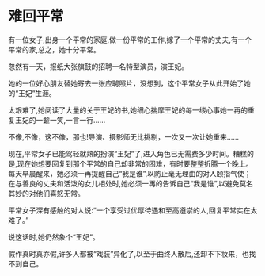 # 难回平常

有一位女子,出身一个平常的家庭,做一份平常的工作,嫁了一个平常的丈夫,有一个平常的家,总之，她十分平常。 

忽然有一天，报纸大张旗鼓的招聘一名特型演员，演王妃。 

她的一位好心朋友替她寄去一张应聘照片，没想到，这个平常女子从此开始了她的“王妃”生涯。 

太艰难了,她阅读了大量的关于王妃的书,她细心揣摩王妃的每一缕心事她一再的重复王妃的一颦一笑,一言一行…… 

不像,不像，这不像，那也!导演、摄影师无比挑剔，一次又一次让她重来…… 

现在,平常女子已能驾轻就熟的扮演“王妃”了,进入角色已无需费多少时间。糟糕的是,现在她想要回复到那个平常的自己却非常的困难，有时要整整折腾一个晚上。每天早晨醒来，她必须一再提醒自己“我是谁”,以防止毫无理由的对人颐指气使；在与善良的丈夫和活泼的女儿相处时,她必须一再的告诉自己“我是谁”,以避免莫名其妙的对他们喜怒无常。 

平常女子深有感触的对人说:“一个享受过优厚待遇和至高遵崇的人,回复平常实在太难了。” 

说这话时,她仍然象个“王妃”。 

假作真时真亦假,许多人都被“戏装”异化了,以至于曲终人散后,还卸不下妆来，也找不到自己。
 